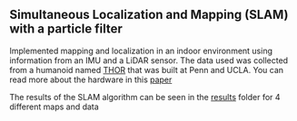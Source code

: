 ## Simultaneous Localization and Mapping (SLAM) with a particle filter
Implemented mapping and localization in an indoor environment using information from an IMU and a LiDAR sensor. The data used was collected from a humanoid named [THOR](https://archive.darpa.mil/roboticschallenge/finalist/thor.html) that was built at Penn and UCLA. You can read more about the hardware in this [paper](https://ieeexplore.ieee.org/document/7057369.)

The results of the SLAM algorithm can be seen in the [results](https://github.com/rashmip98/learning_in_robotics/tree/main/SLAM/results) folder for 4 different maps and data
